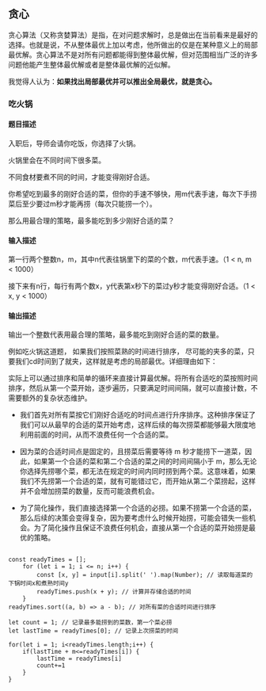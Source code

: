 ##  贪心

贪心算法（又称贪婪算法）是指，在对问题求解时，总是做出在当前看来是最好的选择。也就是说，不从整体最优上加以考虑，他所做出的仅是在某种意义上的局部最优解。贪心算法不是对所有问题都能得到整体最优解，但对范围相当广泛的许多问题他能产生整体最优解或者是整体最优解的近似解。


我觉得人认为：**如果找出局部最优并可以推出全局最优，就是贪心。**

### 吃火锅

####  题目描述
入职后，导师会请你吃饭，你选择了火锅。

火锅里会在不同时间下很多菜。

不同食材要煮不同的时间，才能变得刚好合适。

你希望吃到最多的刚好合适的菜，但你的手速不够快，用m代表手速，每次下手捞菜后至少要过m秒才能再捞（每次只能捞一个）。

那么用最合理的策略，最多能吃到多少刚好合适的菜？

#### 输入描述

第一行两个整数n，m，其中n代表往锅里下的菜的个数，m代表手速。（1 < n, m < 1000）

接下来有n行，每行有两个数x，y代表第x秒下的菜过y秒才能变得刚好合适。（1 < x, y < 1000）

#### 输出描述

输出一个整数代表用最合理的策略，最多能吃到刚好合适的菜的数量。


例如吃火锅这道题， 如果我们按照菜熟的时间进行排序， 尽可能的夹多的菜，只要我们cd时间到了就夹，这样就是考虑的局部最优。详细理由如下：

实际上可以通过排序和简单的循环来直接计算最优解。将所有合适吃的菜按照时间排序，然后从第一个菜开始，逐步遍历，只要满足时间间隔，就可以直接计数，不需要额外的复杂状态维护。

- 我们首先对所有菜按它们刚好合适吃的时间点进行升序排序。这种排序保证了我们可以从最早的合适的菜开始考虑，这样后续的每次捞菜都能够最大限度地利用前面的时间，从而不浪费任何一个合适的菜。

- 因为菜的合适时间点是固定的，且捞菜后需要等待 m 秒才能捞下一道菜，因此，如果第一个合适的菜和第二个合适的菜之间的时间间隔小于 m，那么无论你选择先捞哪个菜，都无法在规定的时间内同时捞到两个菜。这意味着，如果我们不先捞第一个合适的菜，就有可能错过它，而开始从第二个菜捞起，这样并不会增加捞菜的数量，反而可能浪费机会。

- 为了简化操作，我们直接选择第一个合适的必捞。如果不捞第一个合适的菜，那么后续的决策会变得复杂，因为要考虑什么时候开始捞，可能会错失一些机会。为了简化操作且保证不浪费任何机会，直接从第一个合适的菜开始捞是最优的策略。

```JS

const readyTimes = [];
    for (let i = 1; i <= n; i++) {
        const [x, y] = input[i].split(' ').map(Number); // 读取每道菜的下锅时间x和煮熟时间y
        readyTimes.push(x + y); // 计算并存储合适的时间
    }
readyTimes.sort((a, b) => a - b); // 对所有菜的合适时间进行排序

let count = 1; // 记录最多能捞到的菜数，第一个菜必捞
let lastTime = readyTimes[0]; // 记录上次捞菜的时间

for(let i = 1; i<readyTimes.length;i++) {
    if(lastTime + m<=readyTimes[i]) {
        lastTime = readyTimes[i]
        count+=1
    }
}

```




